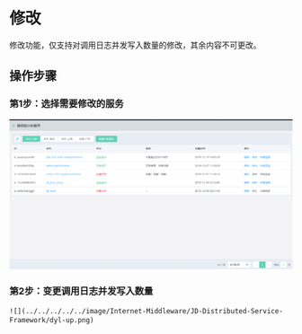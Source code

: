 #  修改
修改功能，仅支持对调用日志并发写入数量的修改，其余内容不可更改。

## 操作步骤
###  第1步：选择需要修改的服务
   ![](../../../../../image/Internet-Middleware/JD-Distributed-Service-Framework/dyl-list.png)
 
###  第2步：变更调用日志并发写入数量
    ![](../../../../../image/Internet-Middleware/JD-Distributed-Service-Framework/dyl-up.png)
